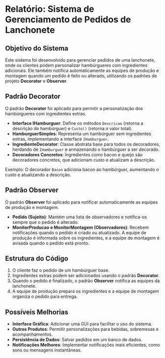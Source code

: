 # Relatório: Sistema de Gerenciamento de Pedidos de Lanchonete

## Objetivo do Sistema
Este sistema foi desenvolvido para gerenciar pedidos de uma lanchonete, onde os clientes podem personalizar hambúrgueres com ingredientes adicionais. Ele também notifica automaticamente as equipes de produção e montagem quando um pedido é feito ou alterado, utilizando os padrões de projeto **Decorator** e **Observer**.

## Padrão Decorator
O padrão **Decorator** foi aplicado para permitir a personalização dos hambúrgueres com ingredientes extras.

- **Interface IHamburguer**: Define os métodos `Descricao` (retorna a descrição do hambúrguer) e `Custo()` (retorna o valor total).
- **HamburguerSimples**: Representa um hambúrguer sem ingredientes extras, implementando a interface `IHamburguer`.
- **IngredienteDecorator**: Classe abstrata base para todos os decoradores, herdando de `IHamburguer` e armazenando o hambúrguer a ser decorado.
- **Decoradores Concretos**: Ingredientes como bacon e queijo são decoradores concretos, que adicionam custo e atualizam a descrição.

Exemplo: O decorador `Bacon` adiciona bacon ao hambúrguer, aumentando o custo e atualizando a descrição.

## Padrão Observer
O padrão **Observer** foi aplicado para notificar automaticamente as equipes de produção e montagem.

- **Pedido (Sujeito)**: Mantém uma lista de observadores e notifica-os sempre que o pedido é alterado.
- **MonitorProducao e MonitorMontagem (Observadores)**: Recebem notificações quando o pedido é criado ou atualizado. A equipe de produção é informada sobre os ingredientes, e a equipe de montagem é avisada quando o pedido está pronto.

## Estrutura do Código
1. O cliente faz o pedido de um hambúrguer base.
2. Ingredientes extras podem ser adicionados usando o padrão **Decorator**.
3. Quando o pedido é finalizado, o padrão **Observer** notifica as equipes da lanchonete.
4. A equipe de produção prepara os ingredientes e a equipe de montagem organiza o pedido para entrega.

## Possíveis Melhorias
- **Interface Gráfica**: Adicionar uma GUI para facilitar o uso do sistema.
- **Outros Produtos**: Permitir personalizações para bebidas, sobremesas e acompanhamentos.
- **Persistência de Dados**: Salvar pedidos em um banco de dados.
- **Notificações Melhores**: Implementar notificações mais eficientes, como sons ou mensagens instantâneas.
